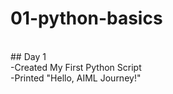 # 01-python-basics
<br>## Day 1
<br>-Created My First Python Script
<br>-Printed "Hello, AIML Journey!"
